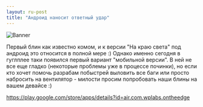 ```yaml
---
layout: ru-post
title: "Андроид наносит ответный удар"
---
```

![Banner](https://pp.userapi.com/c837624/v837624682/35293/ZWK_YA-TDz0.jpg)

Первый блин как известно комом, и к версии "На краю света" под андроид это относится в полной мере :) Однако именно сегодня в гуглплее таки появился первый вариант "мобильной версии". В ней не все еще гладко (некоторые проблемы уже в процессе починки), но если кто хочет помочь разрабам побыстрей выловить все баги или просто набросить на вентилятор - милости просим попробовать наши блины на вашем девайсе :)

https://play.google.com/store/apps/details?id=air.com.wplabs.ontheedge
